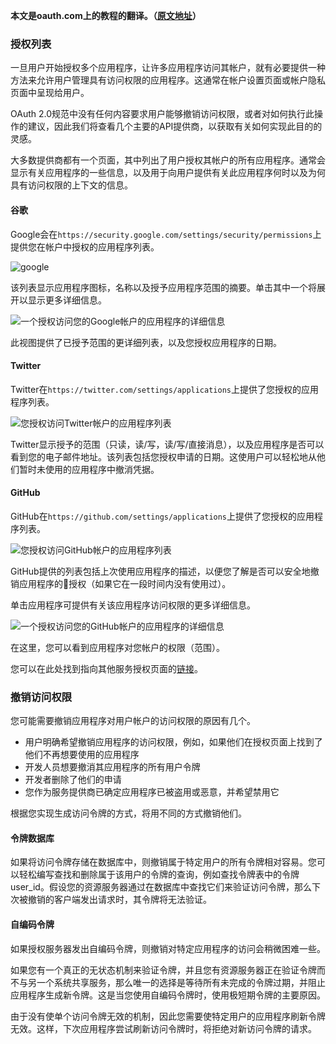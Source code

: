 
**本文是oauth.com上的教程的翻译。（[原文地址](https://www.oauth.com)）**

### 授权列表

一旦用户开始授权多个应用程序，让许多应用程序访问其帐户，就有必要提供一种方法来允许用户管理具有访问权限的应用程序。这通常在帐户设置页面或帐户隐私页面中呈现给用户。

OAuth 2.0规范中没有任何内容要求用户能够撤销访问权限，或者对如何执行此操作的建议，因此我们将查看几个主要的API提供商，以获取有关如何实现此目的的灵感。

大多数提供商都有一个页面，其中列出了用户授权其帐户的所有应用程序。通常会显示有关应用程序的一些信息，以及用于向用户提供有关此应用程序何时以及为何具有访问权限的上下文的信息。

#### 谷歌

Google会在`https://security.google.com/settings/security/permissions`上提供您在帐户中授权的应用程序列表。

![google](https://ws1.sinaimg.cn/large/006tNc79ly1ftgh6j6yqmj30mm0iiq4r.jpg)

该列表显示应用程序图标，名称以及授予应用程序范围的摘要。单击其中一个将展开以显示更多详细信息。

![一个授权访问您的Google帐户的应用程序的详细信息](https://ws3.sinaimg.cn/large/006tNc79ly1ftgha78weuj30j40ijq4c.jpg)

此视图提供了已授予范围的更详细列表，以及您授权应用程序的日期。

#### Twitter

Twitter在`https://twitter.com/settings/applications`上提供了您授权的应用程序列表。

![您授权访问Twitter帐户的应用程序列表](https://ws2.sinaimg.cn/large/006tNc79ly1ftghc5l2bmj30sg0jz79r.jpg)

Twitter显示授予的范围（只读，读/写，读/写/直接消息），以及应用程序是否可以看到您的电子邮件地址。该列表包括您授权申请的日期。这使用户可以轻松地从他们暂时未使用的应用程序中撤消凭据。

#### GitHub

GitHub在`https://github.com/settings/applications`上提供了您授权的应用程序列表。

![您授权访问GitHub帐户的应用程序列表](https://ws1.sinaimg.cn/large/006tNc79ly1ftghef8w6qj30sg0cu40n.jpg)

GitHub提供的列表包括上次使用应用程序的描述，以便您了解是否可以安全地撤销应用程序的授权（如果它在一段时间内没有使用过）。

单击应用程序可提供有关该应用程序访问权限的更多详细信息。

![一个授权访问您的GitHub帐户的应用程序的详细信息](https://ws1.sinaimg.cn/large/006tNc79ly1ftghezcvrqj30kw0cmab1.jpg)

在这里，您可以看到应用程序对您帐户的权限（范围）。

您可以在此处找到指向其他服务授权页面的[链接](https://indieweb.org/appaccess)。

### 撤销访问权限

您可能需要撤销应用程序对用户帐户的访问权限的原因有几个。

- 用户明确希望撤销应用程序的访问权限，例如，如果他们在授权页面上找到了他们不再想要使用的应用程序
- 开发人员想要撤消其应用程序的所有用户令牌
- 开发者删除了他们的申请
- 您作为服务提供商已确定应用程序已被盗用或恶意，并希望禁用它

根据您实现生成访问令牌的方式，将用不同的方式撤销他们。

#### 令牌数据库

如果将访问令牌存储在数据库中，则撤销属于特定用户的所有令牌相对容易。您可以轻松编写查找和删除属于该用户的令牌的查询，例如查找令牌表中的令牌user_id。假设您的资源服务器通过在数据库中查找它们来验证访问令牌，那么下次被撤销的客户端发出请求时，其令牌将无法验证。

#### 自编码令牌

如果授权服务器发出自编码令牌，则撤销对特定应用程序的访问会稍微困难一些。

如果您有一个真正的无状态机制来验证令牌，并且您有资源服务器正在验证令牌而不与另一个系统共享服务，那么唯一的选择是等待所有未完成的令牌过期，并阻止应用程序生成新令牌。这是当您使用自编码令牌时，使用极短期令牌的主要原因。

由于没有使单个访问令牌无效的机制，因此您需要使特定用户的应用程序刷新令牌无效。这样，下次应用程序尝试刷新访问令牌时，将拒绝对新访问令牌的请求。